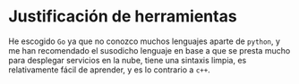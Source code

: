 # Justificación de herramientas 

He escogido `Go` ya que no conozco muchos lenguajes aparte de `python`, y me han recomendado el susodicho lenguaje en base a que se presta mucho para desplegar servicios en la nube, tiene una sintaxis limpia, es relativamente fácil de aprender, y es lo contrario a `c++`.